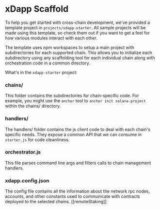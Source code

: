 # xDapp Scaffold

To help you get started with cross-chain development, we've provided a template project in `projects/xdapp-starter`. All sample projects will be made using this template, so check them out if you want to get a feel for how various modules interact with each other.

The template uses npm workspaces to setup a main project with subdirectories for each supported chain. This allows you to initialize each subdirectory using any scaffolding tool for each individual chain along with orchestration code in a common directory. 

What's in the `xdapp-starter` project:

### chains/
This folder contains the subdirectories for chain-specific code. For example, you might use the `anchor` tool to `anchor init solana-project` within the chains/ directory.

### handlers/ 
The handlers/ folder contains the js client code to deal with each chain's specific needs. They expose a common API that we can consume in `starter.js` for code cleanliness.

### orchestrator.js
This file parses command line args and filters calls to chain management handlers. 

### xdapp.config.json
The config file contains all the information about the network rpc nodes, accounts, and other constants used to communicate with contracts deployed to the selected chains.
[[remoteStaking]]
